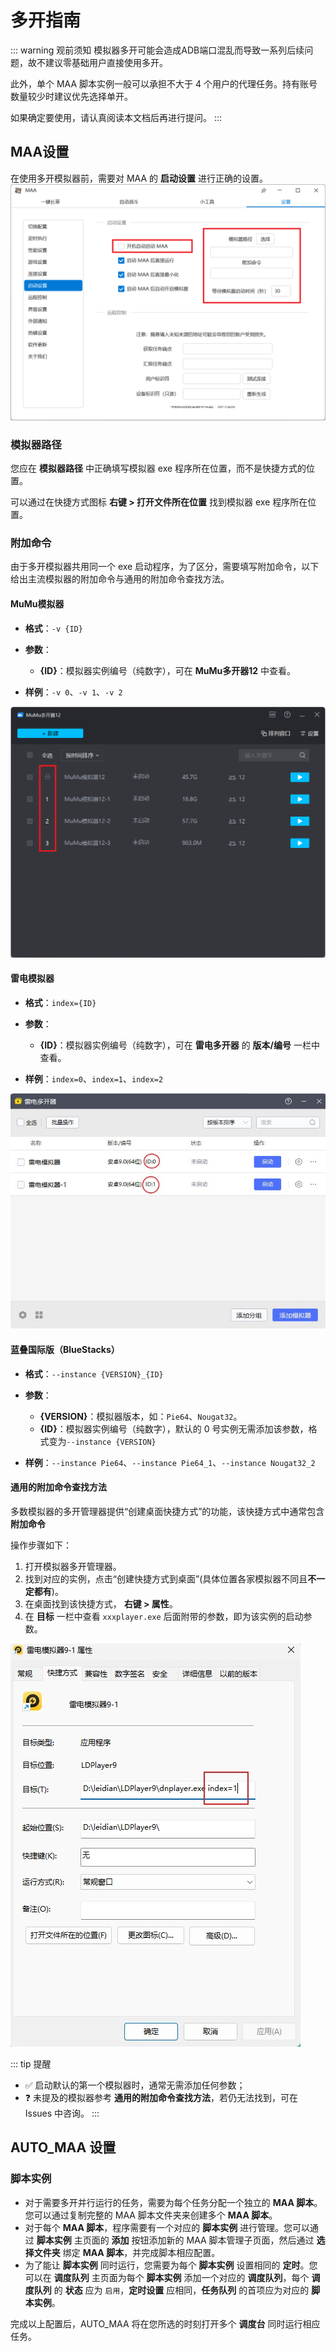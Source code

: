 # 多开指南

::: warning 观前须知
模拟器多开可能会造成ADB端口混乱而导致一系列后续问题，故不建议零基础用户直接使用多开。

此外，单个 MAA 脚本实例一般可以承担不大于 4 个用户的代理任务。持有账号数量较少时建议优先选择单开。

如果确定要使用，请认真阅读本文档后再进行提问。
:::

## MAA设置

在使用多开模拟器前，需要对 MAA 的 **启动设置** 进行正确的设置。
![MAA 启动设置页](img/MAA-config.png)

### 模拟器路径

您应在 **模拟器路径** 中正确填写模拟器 exe 程序所在位置，而不是快捷方式的位置。

可以通过在快捷方式图标 **右键 > 打开文件所在位置** 找到模拟器 exe 程序所在位置。

### 附加命令

由于多开模拟器共用同一个 exe 启动程序，为了区分，需要填写附加命令，以下给出主流模拟器的附加命令与通用的附加命令查找方法。

#### MuMu模拟器

- **格式**：`-v {ID}`

- **参数**：

    - **{ID}**：模拟器实例编号（纯数字），可在 **MuMu多开器12** 中查看。

- **样例**：`-v 0`、`-v 1`、`-v 2`

![MuMu多开器查看ID](img/MuMu-config.png)

#### 雷电模拟器

- **格式**：`index={ID}`

- **参数**：

    - **{ID}**：模拟器实例编号（纯数字），可在 **雷电多开器** 的 **版本/编号** 一栏中查看。

- **样例**：`index=0`、`index=1`、`index=2`

![雷电多开器查看ID](img/leidian-multibox-id-location.png.jpg)

#### 蓝叠国际版（BlueStacks）

- **格式**：`--instance {VERSION}_{ID}`

- **参数**：

    - **{VERSION}**：模拟器版本，如：`Pie64`、`Nougat32`。
    - **{ID}**：模拟器实例编号（纯数字），默认的 0 号实例无需添加该参数，格式变为`--instance {VERSION}`

- **样例**：`--instance Pie64`、`--instance Pie64_1`、`--instance Nougat32_2`

#### 通用的附加命令查找方法

多数模拟器的多开管理器提供“创建桌面快捷方式”的功能，该快捷方式中通常包含 **附加命令**

操作步骤如下：

1. 打开模拟器多开管理器。
2. 找到对应的实例，点击“创建快捷方式到桌面”(具体位置各家模拟器不同且**不一定都有**)。
3. 在桌面找到该快捷方式， **右键 > 属性**。
4. 在 **目标** 一栏中查看 `xxxplayer.exe` 后面附带的参数，即为该实例的启动参数。

![展示快捷方式属性界面](img/emulator-shortcut-target.png.jpg)

::: tip 提醒
- ✅ 启动默认的第一个模拟器时，通常无需添加任何参数；
- ❓ 未提及的模拟器参考 **通用的附加命令查找方法**，若仍无法找到，可在 Issues 中咨询。
:::

## AUTO_MAA 设置

### 脚本实例

- 对于需要多开并行运行的任务，需要为每个任务分配一个独立的 **MAA 脚本**。您可以通过复制完整的 MAA 脚本文件夹来创建多个 **MAA 脚本**。
- 对于每个 **MAA 脚本**，程序需要有一个对应的 **脚本实例** 进行管理。您可以通过 **脚本实例** 主页面的 **添加** 按钮添加新的 MAA 脚本管理子页面，然后通过 **选择文件夹** 绑定 **MAA 脚本**，并完成脚本相应配置。
- 为了能让 **脚本实例** 同时运行，您需要为每个 **脚本实例** 设置相同的 **定时**。您可以在 **调度队列** 主页面为每个 **脚本实例** 添加一个对应的 **调度队列**，每个 **调度队列** 的 **状态** 应为 `启用`，**定时设置** 应相同，**任务队列** 的首项应为对应的 **脚本实例**。

完成以上配置后，AUTO_MAA 将在您所选的时刻打开多个 **调度台** 同时运行相应任务。